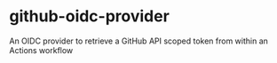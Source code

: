 # github-oidc-provider

An OIDC provider to retrieve a GitHub API scoped token from within an Actions workflow